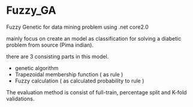 # Fuzzy_GA
Fuzzy Genetic for data mining problem using .net core2.0

mainly focus on create an model as classification for solving a diabetic problem from source (Pima indian).

there are 3 consisting parts in this model.

- genetic algorithm
- Trapezoidal membership function ( as rule )
- Fuzzy calculation ( as calculated probability to rule )


The evaluation method is consist of full-train, percentage split and K-fold validations.
